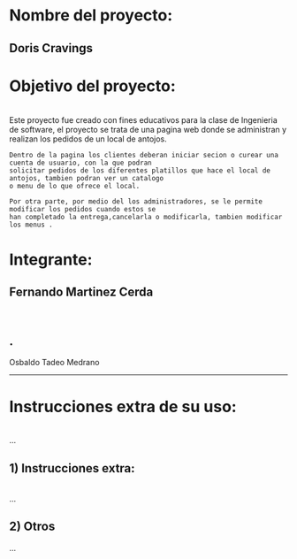 <h1> Nombre del proyecto:</h1>
    <h2> Doris Cravings </h2> 

<h1> Objetivo del proyecto: </h1> <br>
    Este proyecto fue creado con fines educativos para la clase de Ingenieria de software, el proyecto se trata de una pagina web donde se administran y realizan
    los pedidos de un local de antojos.

    Dentro de la pagina los clientes deberan iniciar secion o curear una cuenta de usuario, con la que podran
    solicitar pedidos de los diferentes platillos que hace el local de antojos, tambien podran ver un catalogo
    o menu de lo que ofrece el local.

    Por otra parte, por medio del los administradores, se le permite modificar los pedidos cuando estos se 
    han completado la entrega,cancelarla o modificarla, tambien modificar los menus .

<h1> Integrante: </h1>
    <h2> Fernando Martinez Cerda </h2> <br>
    <h2> . </h2>Osbaldo Tadeo Medrano<hr>

<h1> Instrucciones extra de su uso: </h1> <br>
...

<h2> 1) Instrucciones extra: </h2> <br>
    ...
    
<h2> 2) Otros </h2>
    ...
